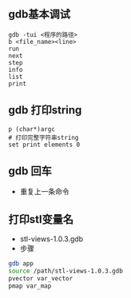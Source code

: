 ## gdb基本调试
```shell
gdb -tui <程序的路径>
b <file_name><line>
run
next
step
info
list
print
```

## gdb 打印string
```shell
p (char*)argc
# 打印完整字符串string
set print elements 0
```

## gdb 回车
- 重复上一条命令

## 打印stl变量名
-  stl-views-1.0.3.gdb
- 步骤
```sh
gdb app
source /path/stl-views-1.0.3.gdb
pvector var_vector
pmap var_map
```

